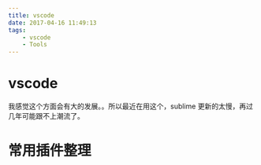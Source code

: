 ```yaml
---
title: vscode
date: 2017-04-16 11:49:13
tags:
    - vscode
    - Tools
---
```

# vscode

我感觉这个方面会有大的发展。。所以最近在用这个，sublime 更新的太慢，再过几年可能跟不上潮流了。

# 常用插件整理
